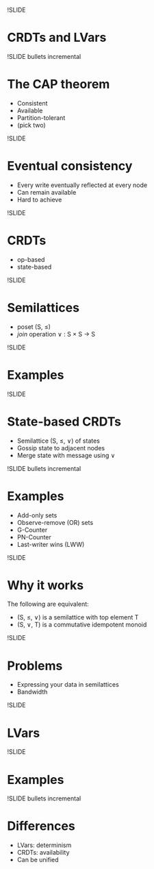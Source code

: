 !SLIDE 
# CRDTs and LVars #

!SLIDE bullets incremental
# The CAP theorem #

* Consistent
* Available
* Partition-tolerant
* (pick two)

!SLIDE
# Eventual consistency

* Every write eventually reflected at every node
* Can remain available
* Hard to achieve

!SLIDE
# CRDTs

* op-based
* state-based

!SLIDE
# Semilattices

* poset (S, ≤)
* *join* operation ∨ : S × S → S

!SLIDE
# Examples

!SLIDE
# State-based CRDTs

* Semilattice (S, ≤, ∨) of states
* Gossip state to adjacent nodes
* Merge state with message using ∨

!SLIDE bullets incremental
# Examples

* Add-only sets
* Observe-remove (OR) sets
* G-Counter
* PN-Counter
* Last-writer wins (LWW)

!SLIDE
# Why it works

The following are equivalent:

* (S, ≤, ∨) is a semilattice with top element T
* (S, ∨, T) is a commutative idempotent monoid

!SLIDE
# Problems

* Expressing your data in semilattices
* Bandwidth

!SLIDE
# LVars

!SLIDE
# Examples

!SLIDE bullets incremental
# Differences

* LVars: determinism
* CRDTs: availability
* Can be unified
